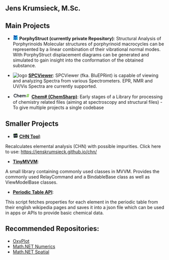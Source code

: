 ## Jens Krumsieck, M.Sc.

## Main Projects
* <img src="https://github.com/JensKrumsieck/PorphyStruct/blob/master/PorphyStruct/Resources/porphystructlogo.png" alt="logo" height="16"/> **PorphyStruct (currently private Repository)**:
  Structural Analysis of Porphyrinoids Molecular structures of porphyrinoid macrocycles can be represented by a linear combination of their vibrational normal modes. With PorphyStruct displacement diagrams can be generated and simulated to gain insight into the conformation of the obtained substance.

* <img src="https://raw.githubusercontent.com/JensKrumsieck/SPCViewer/chemsharp/.github/spc.png" alt="logo" height="16"/> **[SPCViewer](https://github.com/JensKrumsieck/SPCViewer)**:
  SPCViewer (fka. BluEPRint) is capable of viewing and analyzing Spectra from various Spectrometers. EPR, NMR and UV/Vis Spectra are currently supported.

* <img src="https://raw.githubusercontent.com/JensKrumsieck/ChemSharp/master/.github/chemsharp.png" alt="logo" height="16"/> **[Chem# (ChemSharp)](https://github.com/JensKrumsieck/ChemSharp)**:
  Early stages of a Library for processing of chemistry related files (aiming at spectroscopy and structural files) - To give multiple projects a single codebase

## Smaller Projects
* <img src="https://raw.githubusercontent.com/JensKrumsieck/CHN-Tool/master/.github/chn.png" height="16" alt="LOGO" /> **[CHN Tool](https://github.com/JensKrumsieck/CHN-Tool)**: 

Recalculates elemental analysis (CHN) with possible impurities. Click here to use: https://jenskrumsieck.github.io/chn/
* **[TinyMVVM](https://github.com/JensKrumsieck/TinyMVVM)**: 

A small library containing commonly used classes in MVVM. Provides the commonly used RelayCommand and a BindableBase class as well as ViewModelBase classes.
* **[Periodic Table API](https://github.com/JensKrumsieck/periodic-table)**: 

This script fetches properties for each element in the periodic table from their english wikipedia pages and saves it into a json file which can be used in apps or APIs to provide basic chemical data.


## Recommended Repositories:
* [OxyPlot](https://github.com/oxyplot/oxyplot)
* [Math.NET Numerics](https://github.com/mathnet/mathnet-numerics)
* [Math.NET Spatial](https://github.com/mathnet/mathnet-spatial)
